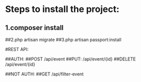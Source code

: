# Steps to install the project:

## 1.composer install
##2.php artisan migrate
##3.php artisan passport:install


#REST API:

##AUTH:
##POST   /api/event
##PUT:   /api/event/{id}
##DELETE /api/event/{id}

##NOT AUTH:
##GET  /api/filter-event
